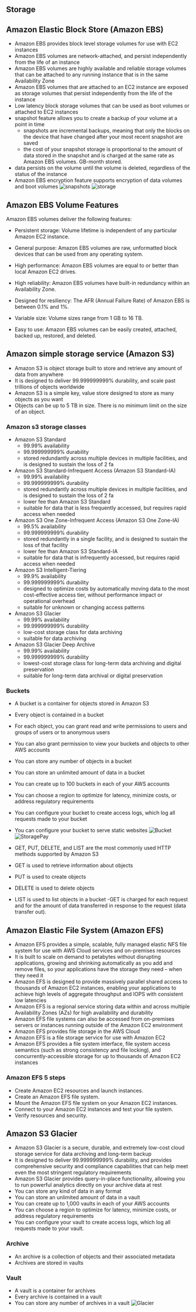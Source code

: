 ## Storage

## Amazon Elastic Block Store (Amazon EBS)

- Amazon EBS provides block level storage volumes for use with EC2 instances
- Amazon EBS volumes are network-attached, and persist independently from the life of an instance
- Amazon EBS volumes are highly available and reliable storage volumes that can be attached to any running instance that is in the same Availability Zone
- Amazon EBS volumes that are attached to an EC2 instance are exposed as storage volumes that persist independently from the life of the instance
- Low latency block storage volumes that can be used as boot volumes or attached to EC2 instances
- snapshot feature allows you to create a backup of your volume at a point in time
  - snapshots are incremental backups, meaning that only the blocks on the device that have changed after your most recent snapshot are saved
  - the cost of your snapshot storage is proportional to the amount of data stored in the snapshot and is charged at the same rate as Amazon EBS volumes. GB-month stored.
- data persists on the volume until the volume is deleted, regardless of the status of the instance
- Amazon EBS encryption feature supports encryption of data volumes and boot volumes
![snapshots](../img/snapshots.JPG)
![storage](../img/storage1.JPG)

## Amazon EBS Volume Features
Amazon EBS volumes deliver the following features:

- Persistent storage: Volume lifetime is independent of any particular Amazon EC2 instance.

- General purpose: Amazon EBS volumes are raw, unformatted block devices that can be used from any operating system.

- High performance: Amazon EBS volumes are equal to or better than local Amazon EC2 drives.

- High reliability: Amazon EBS volumes have built-in redundancy within an Availability Zone.

- Designed for resiliency: The AFR (Annual Failure Rate) of Amazon EBS is between 0.1% and 1%.

- Variable size: Volume sizes range from 1 GB to 16 TB.

- Easy to use: Amazon EBS volumes can be easily created, attached, backed up, restored, and deleted.

## Amazon simple storage service (Amazon S3)

- Amazon S3 is object storage built to store and retrieve any amount of data from anywhere
- It is designed to deliver 99.999999999% durability, and scale past trillions of objects worldwide
- Amazon S3 is a simple key, value store designed to store as many objects as you want
- Objects can be up to 5 TB in size. There is no minimum limit on the size of an object.

### Amazon s3 storage classes

- Amazon S3 Standard
  - 99.99% availability
  - 99.999999999% durability
  - stored redundantly across multiple devices in multiple facilities, and is designed to sustain the loss of 2 fa
- Amazon S3 Standard-Infrequent Access (Amazon S3 Standard-IA)
    - 99.99% availability
    - 99.999999999% durability
    - stored redundantly across multiple devices in multiple facilities, and is designed to sustain the loss of 2 fa
    - lower fee than Amazon S3 Standard
    - suitable for data that is less frequently accessed, but requires rapid access when needed
- Amazon S3 One Zone-Infrequent Access (Amazon S3 One Zone-IA)
    - 99.5% availability
    - 99.999999999% durability
    - stored redundantly in a single facility, and is designed to sustain the loss of that facility
    - lower fee than Amazon S3 Standard-IA
    - suitable for data that is infrequently accessed, but requires rapid access when needed
- Amazon S3 Intelligent-Tiering
    - 99.9% availability
    - 99.999999999% durability
    - designed to optimize costs by automatically moving data to the most cost-effective access tier, without performance impact or operational overhead
    - suitable for unknown or changing access patterns
- Amazon S3 Glacier
    - 99.99% availability
    - 99.999999999% durability
    - low-cost storage class for data archiving
    - suitable for data archiving   
- Amazon S3 Glacier Deep Archive
    - 99.99% availability
    - 99.999999999% durability
    - lowest-cost storage class for long-term data archiving and digital preservation
    - suitable for long-term data archival or digital preservation

### Buckets

- A bucket is a container for objects stored in Amazon S3
- Every object is contained in a bucket
- For each object, you can grant read and write permissions to users and groups of users or to anonymous users
- You can also grant permission to view your buckets and objects to other AWS accounts
- You can store any number of objects in a bucket
- You can store an unlimited amount of data in a bucket
- You can create up to 100 buckets in each of your AWS accounts
- You can choose a region to optimize for latency, minimize costs, or address regulatory requirements
- You can configure your bucket to create access logs, which log all requests made to your bucket
- You can configure your bucket to serve static websites
![Bucket](../img/Bucket.JPG)
![StoragePay](../img/StoragePay.JPG)

- GET, PUT, DELETE, and LIST are the most commonly used HTTP methods supported by Amazon S3
- GET is used to retrieve information about objects
- PUT is used to create objects
- DELETE is used to delete objects
- LIST is used to list objects in a bucket
-GET is charged for each request and for the amount of data transferred in response to the request (data transfer out).

## Amazon Elastic File System (Amazon EFS)

- Amazon EFS provides a simple, scalable, fully managed elastic NFS file system for use with AWS Cloud services and on-premises resources
- It is built to scale on demand to petabytes without disrupting applications, growing and shrinking automatically as you add and remove files, so your applications have the storage they need – when they need it
- Amazon EFS is designed to provide massively parallel shared access to thousands of Amazon EC2 instances, enabling your applications to achieve high levels of aggregate throughput and IOPS with consistent low latencies
- Amazon EFS is a regional service storing data within and across multiple Availability Zones (AZs) for high availability and durability
- Amazon EFS file systems can also be accessed from on-premises servers or instances running outside of the Amazon EC2 environment
- Amazon EFS provides file storage in the AWS Cloud
- Amazon EFS is a file storage service for use with Amazon EC2
- Amazon EFS provides a file system interface, file system access semantics (such as strong consistency and file locking), and concurrently-accessible storage for up to thousands of Amazon EC2 instances

### Amazon EFS 5 steps

- Create Amazon EC2 resources and launch instances.
- Create an Amazon EFS file system.
- Mount the Amazon EFS file system on your Amazon EC2 instances.
- Connect to your Amazon EC2 instances and test your file system.
- Verify resources and security.

## Amazon S3 Glacier

- Amazon S3 Glacier is a secure, durable, and extremely low-cost cloud storage service for data archiving and long-term backup
- It is designed to deliver 99.999999999% durability, and provides comprehensive security and compliance capabilities that can help meet even the most stringent regulatory requirements
- Amazon S3 Glacier provides query-in-place functionality, allowing you to run powerful analytics directly on your archive data at rest
- You can store any kind of data in any format
- You can store an unlimited amount of data in a vault
- You can create up to 1,000 vaults in each of your AWS accounts
- You can choose a region to optimize for latency, minimize costs, or address regulatory requirements
- You can configure your vault to create access logs, which log all requests made to your vault.

### Archive

- An archive is a collection of objects and their associated metadata
- Archives are stored in vaults

### Vault

- A vault is a container for archives
- Every archive is contained in a vault
- You can store any number of archives in a vault
![Glacier](../img/Glacier.JPG)

